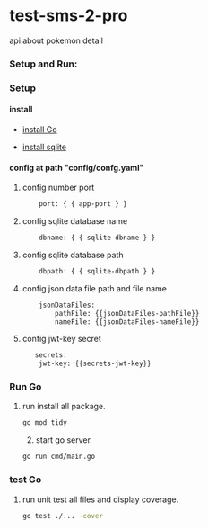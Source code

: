 # test-sms-2-pro
api about pokemon detail
### Setup and Run:

### Setup

#### install
    
 - [install Go](https://go.dev/doc/install)

- [install sqlite](https://www.sqlite.org/download.html)
#### config at path "config/confg.yaml"
1. config number port 
    ```bash
        port: { { app-port } }
    ```
2. config sqlite  database name 
    ```bash
        dbname: { { sqlite-dbname } }
    ```
3. config sqlite database path 
    ```bash
        dbpath: { { sqlite-dbpath } }
    ```
4. config json data file path and file name
    ```bash
        jsonDataFiles:
            pathFile: {{jsonDataFiles-pathFile}}
            nameFile: {{jsonDataFiles-nameFile}}
    ```
5. config jwt-key secret 
    ```bash
       secrets:
        jwt-key: {{secrets-jwt-key}}
    ```
### Run Go
1. run install all package.

    ```bash
    go mod tidy
    ```

    2. start go server.

    ```bash
    go run cmd/main.go
    ```
### test Go
1. run unit test all files and display coverage.

    ```bash
    go test ./... -cover
    ```
